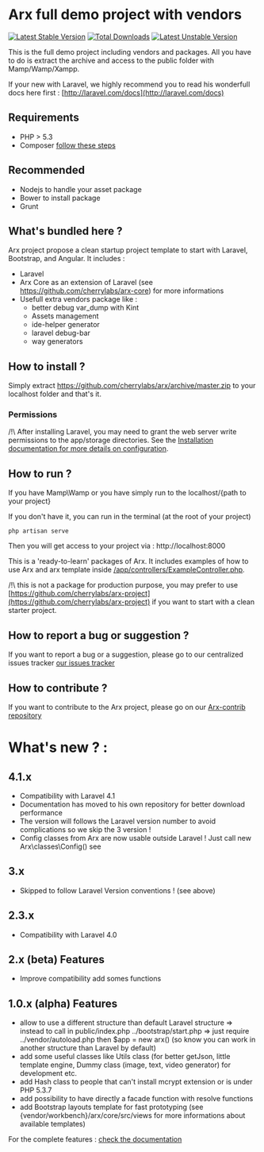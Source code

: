 # Arx full demo project with vendors

[![Latest Stable Version](https://poser.pugx.org/arx/core/v/stable.png)](https://packagist.org/packages/arx/core) [![Total Downloads](https://poser.pugx.org/arx/core/downloads.png)](https://packagist.org/packages/arx/core) [![Latest Unstable Version](https://poser.pugx.org/arx/core/v/unstable.png)](https://packagist.org/packages/arx/core)

This is the full demo project including vendors and packages. All you have to do is extract the archive and access to the public folder with Mamp/Wamp/Xampp.

If your new with Laravel, we highly recommend you to read his wonderfull docs here first : [http://laravel.com/docs](http://laravel.com/docs)

## Requirements

- PHP > 5.3
- Composer [follow these steps](http://getcomposer.org/doc/00-intro.md)

## Recommended

 - Nodejs to handle your asset package
 - Bower to install package
 - Grunt

## What's bundled here ?

Arx project propose a clean startup project template to start with Laravel, Bootstrap, and Angular. It includes :

 - Laravel
 - Arx Core as an extension of Laravel (see https://github.com/cherrylabs/arx-core) for more informations
 - Usefull extra vendors package like :
    - better debug var_dump with Kint
    - Assets management
    - ide-helper generator
    - laravel debug-bar
    - way generators


## How to install ?

Simply extract https://github.com/cherrylabs/arx/archive/master.zip to your localhost folder and that's it.

### Permissions

/!\ After installing Laravel, you may need to grant the web server write permissions to the app/storage directories. See the [Installation documentation for more details on configuration](http://laravel.com/docs/installation).

## How to run ?

If you have Mamp\Wamp or you have simply run to the localhost/{path to your project}

If you don't have it, you can run in the terminal (at the root of your project)

    php artisan serve

Then you will get access to your project via : http://localhost:8000

This is a 'ready-to-learn' packages of Arx. It includes examples of how to use Arx and arx template inside [/app/controllers/ExampleController.php](https://github.com/cherrylabs/arx/blob/master/app/controllers/ExampleController.php).

/!\ this is not a package for production purpose, you may prefer to use [https://github.com/cherrylabs/arx-project](https://github.com/cherrylabs/arx-project) if you want to start with a clean starter project.

## How to report a bug or suggestion ?

If you want to report a bug or a suggestion, please go to our centralized issues tracker  [our issues tracker](https://github.com/cherrylabs/arx/issues?labels=bug&milestone=&page=1&state=open)

## How to contribute ?

If you want to contribute to the Arx project, please go on our [Arx-contrib repository](https://github.com/cherrylabs/arx-contrib)

# What's new ? :

## 4.1.x

- Compatibility with Laravel 4.1
- Documentation has moved to his own repository for better download performance
- The version will follows the Laravel version number to avoid complications so we skip the 3 version !
- Config classes from Arx are now usable outside Laravel ! Just call new Arx\classes\Config() see

## 3.x

- Skipped to follow Laravel Version conventions ! (see above)

## 2.3.x

- Compatibility with Laravel 4.0

## 2.x (beta) Features

- Improve compatibility add somes functions

## 1.0.x (alpha) Features

- allow to use a different structure than default Laravel structure => instead to call in public/index.php ../bootstrap/start.php => just require ../vendor/autoload.php then $app = new arx() (so know you can work in another structure than Laravel by default)
- add some useful classes like Utils class (for better getJson, little template engine, Dummy class (image, text, video generator) for development etc.
- add Hash class to people that can't install mcrypt extension or is under PHP 5.3.7
- add possibility to have directly a facade function with resolve functions
- add Bootstrap layouts template for fast prototyping (see {vendor/workbench}/arx/core/src/views for more informations about available templates)

For the complete features : [check the documentation](http://www.arx.io/docs)


